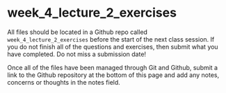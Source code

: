# week_4_lecture_2_exercises

All files should be located in a Github repo called `week_4_lecture_2_exercises` before the start of the next class session. If you do not finish all of the questions and exercises, then submit what you have completed. Do not miss a submission date!

Once all of the files have been managed through Git and Github, submit a link to the Github repository at the bottom of this page and add any notes, concerns or thoughts in the notes field.
